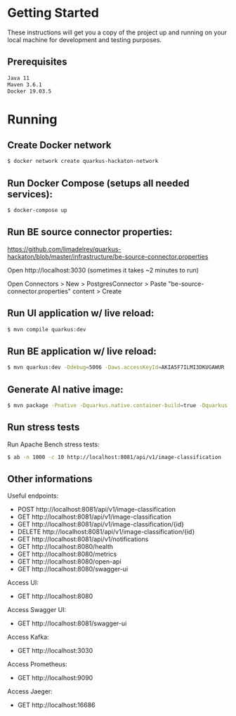 # Getting Started

These instructions will get you a copy of the project up and running on your local machine for development and testing purposes.

## Prerequisites

```bash
Java 11
Maven 3.6.1
Docker 19.03.5
```

# Running

## Create Docker network
```bash
$ docker network create quarkus-hackaton-network
```

## Run Docker Compose (setups all needed services):
```bash
$ docker-compose up
```

## Run BE source connector properties:
https://github.com/limadelrey/quarkus-hackaton/blob/master/infrastructure/be-source-connector.properties

Open http://localhost:3030 (sometimes it takes ~2 minutes to run)

Open Connectors > New > PostgresConnector >  Paste "be-source-connector.properties" content > Create


## Run UI application w/ live reload:
```bash
$ mvn compile quarkus:dev
```

## Run BE application w/ live reload:
```bash
$ mvn quarkus:dev -Ddebug=5006 -Daws.accessKeyId=AKIA5F7ILMI3DKUGAWUR -Daws.secretAccessKey=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
```

## Generate AI native image:
```bash
$ mvn package -Pnative -Dquarkus.native.container-build=true -Dquarkus.native.builder-image=limadelrey/quarkus-hackaton-graalvm-with-python
```                         

## Run stress tests
Run Apache Bench stress tests:
```bash
$ ab -n 1000 -c 10 http://localhost:8081/api/v1/image-classification
```

## Other informations
Useful endpoints:

- POST http://localhost:8081/api/v1/image-classification
- GET http://localhost:8081/api/v1/image-classification
- GET http://localhost:8081/api/v1/image-classification/{id}
- DELETE http://localhost:8081/api/v1/image-classification/{id}
- GET http://localhost:8081/api/v1/notifications
- GET http://localhost:8080/health
- GET http://localhost:8080/metrics
- GET http://localhost:8080/open-api
- GET http://localhost:8080/swagger-ui

Access UI:
- GET http://localhost:8080

Access Swagger UI:
- GET http://localhost:8081/swagger-ui

Access Kafka:
- GET http://localhost:3030

Access Prometheus:
- GET http://localhost:9090

Access Jaeger:
- GET http://localhost:16686
